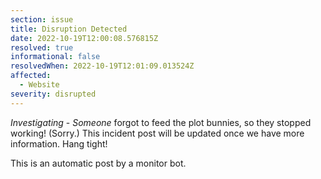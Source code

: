 ```yaml
---
section: issue
title: Disruption Detected
date: 2022-10-19T12:00:08.576815Z
resolved: true
informational: false
resolvedWhen: 2022-10-19T12:01:09.013524Z
affected:
  - Website
severity: disrupted
---
```

*Investigating* - _Someone_ forgot to feed the plot bunnies, so they stopped working! (Sorry.) This incident post will be updated once we have more information. Hang tight!

This is an automatic post by a monitor bot.
        